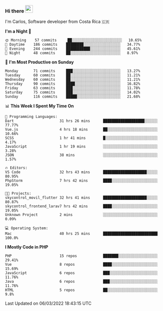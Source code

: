 ### Hi there <img src="https://media.giphy.com/media/hvRJCLFzcasrR4ia7z/giphy.gif" width="25px">

I'm Carlos, Software developer from Costa Rica 🇨🇷

<!--START_SECTION:waka-->
**I'm a Night 🦉** 

```text
🌞 Morning    57 commits     ██░░░░░░░░░░░░░░░░░░░░░░░   10.65% 
🌆 Daytime    186 commits    ████████░░░░░░░░░░░░░░░░░   34.77% 
🌃 Evening    244 commits    ███████████░░░░░░░░░░░░░░   45.61% 
🌙 Night      48 commits     ██░░░░░░░░░░░░░░░░░░░░░░░   8.97%

```
📅 **I'm Most Productive on Sunday** 

```text
Monday       71 commits     ███░░░░░░░░░░░░░░░░░░░░░░   13.27% 
Tuesday      60 commits     ██░░░░░░░░░░░░░░░░░░░░░░░   11.21% 
Wednesday    60 commits     ██░░░░░░░░░░░░░░░░░░░░░░░   11.21% 
Thursday     90 commits     ████░░░░░░░░░░░░░░░░░░░░░   16.82% 
Friday       63 commits     ███░░░░░░░░░░░░░░░░░░░░░░   11.78% 
Saturday     75 commits     ███░░░░░░░░░░░░░░░░░░░░░░   14.02% 
Sunday       116 commits    █████░░░░░░░░░░░░░░░░░░░░   21.68%

```


📊 **This Week I Spent My Time On** 

```text
💬 Programming Languages: 
Dart                     31 hrs 26 mins      ███████████████████░░░░░░   77.77% 
Vue.js                   4 hrs 18 mins       ██░░░░░░░░░░░░░░░░░░░░░░░   10.66% 
SCSS                     1 hr 41 mins        █░░░░░░░░░░░░░░░░░░░░░░░░   4.17% 
JavaScript               1 hr 19 mins        ░░░░░░░░░░░░░░░░░░░░░░░░░   3.28% 
JSON                     38 mins             ░░░░░░░░░░░░░░░░░░░░░░░░░   1.57%

🔥 Editors: 
VS Code                  32 hrs 43 mins      ████████████████████░░░░░   80.95% 
PhpStorm                 7 hrs 42 mins       ████░░░░░░░░░░░░░░░░░░░░░   19.05%

🐱‍💻 Projects: 
skycontrol_movil_flutter 32 hrs 41 mins      ████████████████████░░░░░   80.87% 
skycontrol_frontend_larav7 hrs 42 mins       ████░░░░░░░░░░░░░░░░░░░░░   19.05% 
Unknown Project          2 mins              ░░░░░░░░░░░░░░░░░░░░░░░░░   0.09%

💻 Operating System: 
Mac                      40 hrs 25 mins      █████████████████████████   100.0%

```

**I Mostly Code in PHP** 

```text
PHP                      15 repos            ███████░░░░░░░░░░░░░░░░░░   29.41% 
Vue                      8 repos             ████░░░░░░░░░░░░░░░░░░░░░   15.69% 
JavaScript               6 repos             ███░░░░░░░░░░░░░░░░░░░░░░   11.76% 
Java                     6 repos             ███░░░░░░░░░░░░░░░░░░░░░░   11.76% 
HTML                     5 repos             ██░░░░░░░░░░░░░░░░░░░░░░░   9.8%

```



 Last Updated on 06/03/2022 18:43:15 UTC
<!--END_SECTION:waka-->
